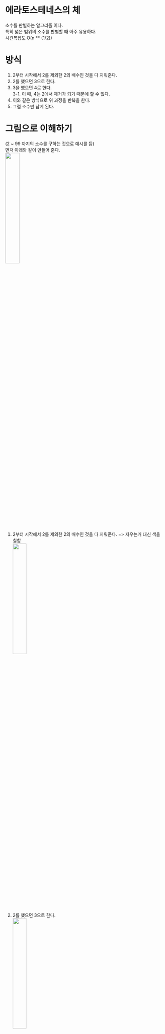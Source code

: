 # 에라토스테네스의 체
소수를 판별하는 알고리즘 이다.   
특히 넓은 범위의 소수를 판별할 때 아주 유용하다.   
시간복잡도 O(n ** (1/2))
   
# 방식
1. 2부터 시작해서 2를 제외한 2의 배수인 것을 다 지워준다.   
2. 2를 했으면 3으로 한다.   
3. 3을 했으면 4로 한다.   
3-1. 이 때, 4는 2에서 제거가 되기 때문에 할 수 없다.   
4. 이와 같은 방식으로 위 과정을 반복을 한다.   
5. 그럼 소수만 남게 된다.   
   
# 그림으로 이해하기
(2 ~ 99 까지의 소수를 구하는 것으로 예시를 듬)   
먼저 아래와 같이 만들어 준다.   
<img src = "https://user-images.githubusercontent.com/74887218/182334001-3058b082-fbdd-42a8-85f5-d6b67132ebac.png" width="30%">   
<br>
1. 2부터 시작해서 2를 제외한 2의 배수인 것을 다 지워준다. => 지우는거 대신 색을 칠함   
<img src = "https://user-images.githubusercontent.com/74887218/182334744-73d6e228-14bf-4550-b7e5-fc4fa68b7fa5.png" width="30%"><br>
2. 2를 했으면 3으로 한다.   
<img src = "https://user-images.githubusercontent.com/74887218/182335271-7dd4705e-798b-443b-a7b3-bb552f07c736.png" width="30%"><br>
3. 3을 했으면 4를 해야하는데, 2에서 색이 칠해졌기 때문에 하지 않는다.
4. 5로 해준다.   
<img src = "https://user-images.githubusercontent.com/74887218/182335567-159aae94-79c9-4121-a9ea-d21d9480e0db.png" width="30%"><br>
5. 이렇게 하면 결국에 이렇게 색이 칠해진다.   
<img src = "https://user-images.githubusercontent.com/74887218/182335810-5bd49df8-a516-4316-9d4e-c2807aa266bf.png" width="30%"><br>
<br>
이렇게 하면 색이 안칠해져 있는 부분이 있는데, 그 부분이 소수이다.   
<br>

> <a href="https://ko.wikipedia.org/wiki/%EC%97%90%EB%9D%BC%ED%86%A0%EC%8A%A4%ED%85%8C%EB%84%A4%EC%8A%A4%EC%9D%98_%EC%B2%B4">위키백과</a>
